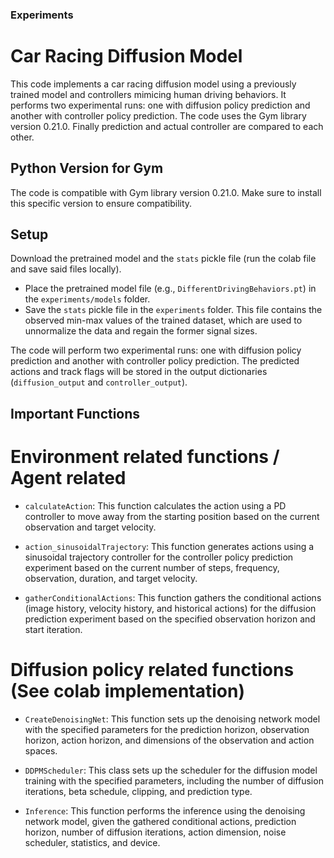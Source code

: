 ### Experiments ###

# Car Racing Diffusion Model

This code implements a car racing diffusion model using a previously trained model and controllers mimicing human driving behaviors. It performs two experimental runs: one with diffusion policy prediction and another with controller policy prediction. The code uses the Gym library version 0.21.0.
Finally prediction and actual controller are compared to each other. 

## Python Version for Gym
The code is compatible with Gym library version 0.21.0. Make sure to install this specific version to ensure compatibility.

## Setup

Download the pretrained model and the `stats` pickle file (run the colab file and save said files locally).
   - Place the pretrained model file (e.g., `DifferentDrivingBehaviors.pt`) in the `experiments/models` folder.
   - Save the `stats` pickle file in the `experiments` folder. This file contains the observed min-max values of the trained dataset,
       which are used to unnormalize the data and regain the former signal sizes.
       
       
The code will perform two experimental runs: one with diffusion policy prediction and another with controller policy prediction. The predicted actions and track flags will be stored in the output dictionaries (`diffusion_output` and `controller_output`).

## Important Functions

# Environment related functions / Agent related
- `calculateAction`: This function calculates the action using a PD controller to move away from the starting position based on the current observation and target velocity.

- `action_sinusoidalTrajectory`: This function generates actions using a sinusoidal trajectory controller for the controller policy prediction experiment based on the current number of steps, frequency, observation, duration, and target velocity.

- `gatherConditionalActions`: This function gathers the conditional actions (image history, velocity history, and historical actions) for the diffusion prediction experiment based on the specified observation horizon and start iteration.

# Diffusion policy related functions (See colab implementation)

- `CreateDenoisingNet`: This function sets up the denoising network model with the specified parameters for the prediction horizon, observation horizon, action horizon, and dimensions of the observation and action spaces.

- `DDPMScheduler`: This class sets up the scheduler for the diffusion model training with the specified parameters, including the number of diffusion iterations, beta schedule, clipping, and prediction type.

- `Inference`: This function performs the inference using the denoising network model, given the gathered conditional actions, prediction horizon, number of diffusion iterations, action dimension, noise scheduler, statistics, and device.









